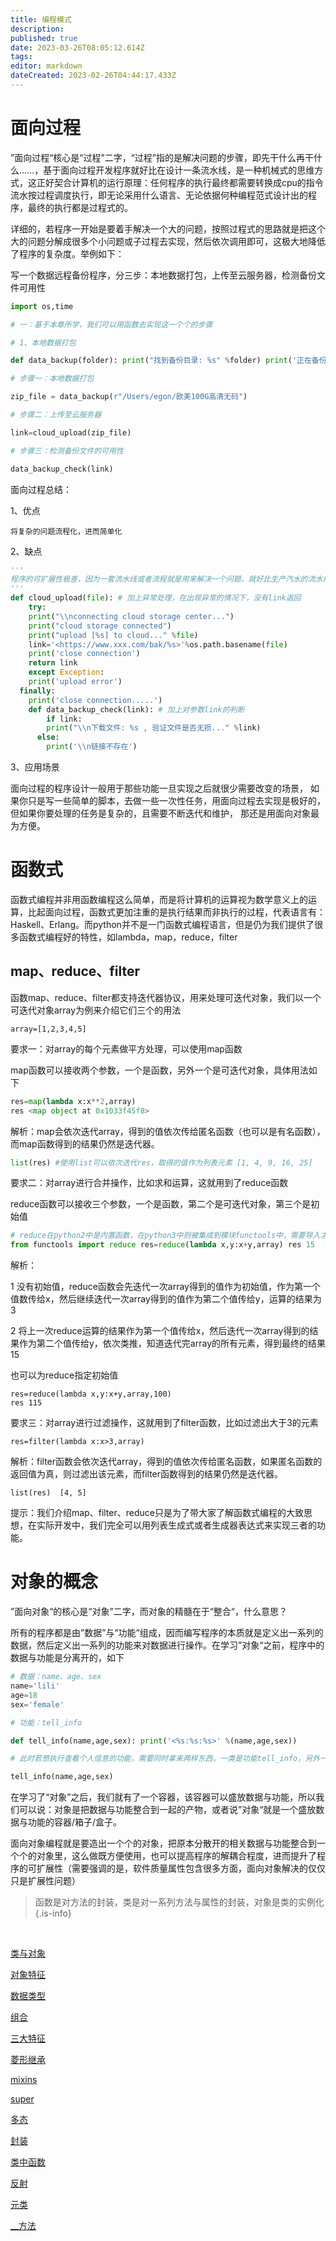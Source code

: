 ```yaml
---
title: 编程模式
description: 
published: true
date: 2023-03-26T08:05:12.614Z
tags: 
editor: markdown
dateCreated: 2023-02-26T04:44:17.433Z
---
```


# 面向过程

”面向过程“核心是“过程”二字，“过程”指的是解决问题的步骤，即先干什么再干什么......，基于面向过程开发程序就好比在设计一条流水线，是一种机械式的思维方式，这正好契合计算机的运行原理：任何程序的执行最终都需要转换成cpu的指令流水按过程调度执行，即无论采用什么语言、无论依据何种编程范式设计出的程序，最终的执行都是过程式的。

详细的，若程序一开始是要着手解决一个大的问题，按照过程式的思路就是把这个大的问题分解成很多个小问题或子过程去实现，然后依次调用即可，这极大地降低了程序的复杂度。举例如下：

写一个数据远程备份程序，分三步：本地数据打包，上传至云服务器，检测备份文件可用性

```py
import os,time

# 一：基于本章所学，我们可以用函数去实现这一个个的步骤

# 1、本地数据打包

def data_backup(folder): print("找到备份目录: %s" %folder) print('正在备份...') zip_file='/tmp/backup_%s.zip' %time.strftime('%Y%m%d') print('备份成功，备份文件为: %s' %zip_file) return zip_file #2、上传至云服务器 def cloud_upload(file): print("\nconnecting cloud storage center...") print("cloud storage connected") print("upload [%s] to cloud..." %file) link='[https://www.xxx.com/bak/%s](https://www.xxx.com/bak/%25s)' %os.path.basename(file) print('close connection') return link #3、检测备份文件可用性 def data_backup_check(link): print("\n下载文件: %s , 验证文件是否无损..." %link) #二：依次调用

# 步骤一：本地数据打包

zip_file = data_backup(r"/Users/egon/欧美100G高清无码")

# 步骤二：上传至云服务器

link=cloud_upload(zip_file)

# 步骤三：检测备份文件的可用性

data_backup_check(link)
```

面向过程总结：

1、优点

`将复杂的问题流程化，进而简单化`

2、缺点

```py
''' 
程序的可扩展性极差，因为一套流水线或者流程就是用来解决一个问题，就好比生产汽水的流水线无法生产汽车一样，即便是能，也得是大改，而且改一个组件，与其相关的组件可能都需要修改，比如我们修改了cloud_upload的逻辑，那么依赖其结果才能正常执行的data_backup_check也需要修改，这就造成了连锁反应，而且这一问题会随着程序规模的增大而变得越发的糟糕。 
''' 
def cloud_upload(file): # 加上异常处理，在出现异常的情况下，没有link返回     
	try:         
  	print("\\nconnecting cloud storage center...")
    print("cloud storage connected")        
    print("upload [%s] to cloud..." %file)    
    link='<https://www.xxx.com/bak/%s>'%os.path.basename(file)
    print('close connection')        
    return link    
	except Exception:         
  	print('upload error')     
  finally:         
  	print('close connection.....') 
    def data_backup_check(link): # 加上对参数link的判断    
    	if link:        
      	print("\\n下载文件: %s , 验证文件是否无损..." %link) 
      else:         
      	print('\\n链接不存在')
```

3、应用场景

面向过程的程序设计一般用于那些功能一旦实现之后就很少需要改变的场景， 如果你只是写一些简单的脚本，去做一些一次性任务，用面向过程去实现是极好的，但如果你要处理的任务是复杂的，且需要不断迭代和维护， 那还是用面向对象最为方便。

# 函数式

函数式编程并非用函数编程这么简单，而是将计算机的运算视为数学意义上的运算，比起面向过程，函数式更加注重的是执行结果而非执行的过程，代表语言有：Haskell、Erlang。而python并不是一门函数式编程语言，但是仍为我们提供了很多函数式编程好的特性，如lambda，map，reduce，filter

## map、reduce、filter

函数map、reduce、filter都支持迭代器协议，用来处理可迭代对象，我们以一个可迭代对象array为例来介绍它们三个的用法

`array=[1,2,3,4,5]`

要求一：对array的每个元素做平方处理，可以使用map函数

map函数可以接收两个参数，一个是函数，另外一个是可迭代对象，具体用法如下

```py
res=map(lambda x:x**2,array)
res <map object at 0x1033f45f8> 
```

解析：map会依次迭代array，得到的值依次传给匿名函数（也可以是有名函数），而map函数得到的结果仍然是迭代器。

```py
list(res) #使用list可以依次迭代res，取得的值作为列表元素 [1, 4, 9, 16, 25]
```

要求二：对array进行合并操作，比如求和运算，这就用到了reduce函数

reduce函数可以接收三个参数，一个是函数，第二个是可迭代对象，第三个是初始值

```py
# reduce在python2中是内置函数，在python3中则被集成到模块functools中，需要导入才能使用
from functools import reduce res=reduce(lambda x,y:x+y,array) res 15
```

解析：

1 没有初始值，reduce函数会先迭代一次array得到的值作为初始值，作为第一个值数传给x，然后继续迭代一次array得到的值作为第二个值传给y，运算的结果为3

2 将上一次reduce运算的结果作为第一个值传给x，然后迭代一次array得到的结果作为第二个值传给y，依次类推，知道迭代完array的所有元素，得到最终的结果15

也可以为reduce指定初始值

```
res=reduce(lambda x,y:x+y,array,100)
res 115
```

要求三：对array进行过滤操作，这就用到了filter函数，比如过滤出大于3的元素

```
res=filter(lambda x:x>3,array)
```

解析：filter函数会依次迭代array，得到的值依次传给匿名函数，如果匿名函数的返回值为真，则过滤出该元素，而filter函数得到的结果仍然是迭代器。

```
list(res)  [4, 5]
```

提示：我们介绍map、filter、reduce只是为了带大家了解函数式编程的大致思想，在实际开发中，我们完全可以用列表生成式或者生成器表达式来实现三者的功能。





# 对象的概念

”面向对象“的核心是“对象”二字，而对象的精髓在于“整合“，什么意思？

所有的程序都是由”数据”与“功能“组成，因而编写程序的本质就是定义出一系列的数据，然后定义出一系列的功能来对数据进行操作。在学习”对象“之前，程序中的数据与功能是分离开的，如下

```py
# 数据：name、age、sex 
name='lili' 
age=18 
sex='female'

# 功能：tell_info

def tell_info(name,age,sex): print('<%s:%s:%s>' %(name,age,sex))

# 此时若想执行查看个人信息的功能，需要同时拿来两样东西，一类是功能tell_info，另外一类则是多个数据name、age、sex，然后才能执行，非常麻烦

tell_info(name,age,sex)
```

在学习了“对象”之后，我们就有了一个容器，该容器可以盛放数据与功能，所以我们可以说：对象是把数据与功能整合到一起的产物，或者说”对象“就是一个盛放数据与功能的容器/箱子/盒子。

面向对象编程就是要造出一个个的对象，把原本分散开的相关数据与功能整合到一个个的对象里，这么做既方便使用，也可以提高程序的解耦合程度，进而提升了程序的可扩展性（需要强调的是，软件质量属性包含很多方面，面向对象解决的仅仅只是扩展性问题）


> 函数是对方法的封装，类是对一系列方法与属性的封装，对象是类的实例化
{.is-info}


‍

[类与对象](https://www.notion.so/2484b54ff0fa4db3909e6c54df5682c8)

[对象特征](https://www.notion.so/92f11a9435ba48daa312e199bc2547ba)

[数据类型](https://www.notion.so/09cec3039bd646939200f1f4034fb10c)

[组合](https://www.notion.so/3bc41f0bf98a4349a2a4c856b350b5e1)

[三大特征](https://www.notion.so/458694d96825473485004f9283fd1cd1)

[菱形继承](https://www.notion.so/f4576aa519c640c1bbbc31c91aace530)

[mixins](https://www.notion.so/mixins-596a6c889d2c4009bd7a6109b9368efe)

[super](https://www.notion.so/super-bce1d13b033e4b779e3ad49f412fb6e3)

[多态](https://www.notion.so/a7b5325cd02c49b29e3cee3131e5d304)

[封装](https://www.notion.so/107234b608424820af4f155f480fdde4)

[类中函数](https://www.notion.so/74103a56c27d4328bc527343f21dd7b4)

[反射](https://www.notion.so/190a2baaa6f245a1bed04519aefc5c43)

[元类](https://www.notion.so/effa49195d814c61ad34c06107eb183a)

[__方法](https://www.notion.so/__-916a11ac2ed44c57a64916fca694de08)